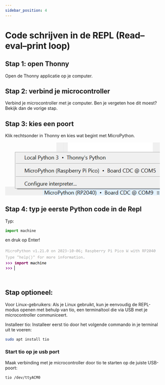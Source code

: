 ```yaml
---
sidebar_position: 4
---
```


# Code schrijven in de REPL (Read–eval–print loop)

## Stap 1: open Thonny
Open de Thonny applicatie op je computer.

## Stap 2: verbind je microcontroller
Verbind je microcontroller met je computer.
Ben je vergeten hoe dit moest? Bekijk dan de vorige stap.

## Stap 3: kies een poort
Klik rechtsonder in Thonny en kies wat begint met MicroPython.

![kies poort](kies_micropython.png)

## Stap 4: typ je eerste Python code in de Repl

Typ:
```py
import machine
```
en druk op Enter!

![repl](repl.png)

## Stap optioneel: 

Voor Linux-gebruikers: Als je Linux gebruikt, kun je eenvoudig
de REPL-modus openen met behulp van tio, een terminaltool die via USB 
met je microcontroller communiceert.

Installeer tio: Installeer eerst tio door het volgende commando 
in je terminal uit te voeren:

```bash
sudo apt install tio
```
### Start tio op je usb port

Maak verbinding met je microcontroller door tio te starten op de juiste USB-poort:

```bash
tio /dev/ttyACM0
```


